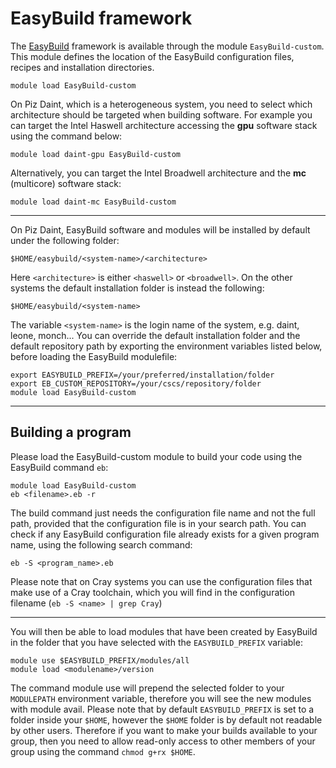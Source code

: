 # EasyBuild framework

The [EasyBuild](http://easybuild.readthedocs.org/en/latest/Writing_easyconfig_files.html) framework is available through the module `EasyBuild-custom`. This module defines the location of the EasyBuild configuration files, recipes and installation directories.

```
module load EasyBuild-custom
```

On Piz Daint, which is a heterogeneous system, you need to select which architecture should be targeted when building software. For example you can target the Intel Haswell architecture accessing the **gpu** software stack using the command below:

```
module load daint-gpu EasyBuild-custom
```

Alternatively, you can target the Intel Broadwell architecture and the **mc** (multicore) software stack:

```
module load daint-mc EasyBuild-custom
```

---

On Piz Daint, EasyBuild software and modules will be installed by default under the following folder:

```
$HOME/easybuild/<system-name>/<architecture>
```

Here `<architecture>` is either `<haswell>` or `<broadwell>`. On the other systems the default installation folder is instead the following:

```
$HOME/easybuild/<system-name>
```

The variable `<system-name>` is the login name of the system, e.g. daint, leone, monch... You can override the default installation folder and the default repository path by exporting the environment variables listed below, before loading the EasyBuild modulefile:

```
export EASYBUILD_PREFIX=/your/preferred/installation/folder
export EB_CUSTOM_REPOSITORY=/your/cscs/repository/folder
module load EasyBuild-custom
```

---

## Building a program

Please load the EasyBuild-custom module to build your code using the EasyBuild command `eb`:

```
module load EasyBuild-custom
eb <filename>.eb -r
```

The build command just needs the configuration file name and not the full path, provided that the configuration file is in your search path. You can check if any EasyBuild configuration file already exists for a given program name, using the following search command:

```
eb -S <program_name>.eb
```

Please note that on Cray systems you can use the configuration files that make use of a Cray toolchain, which you will find in the configuration filename (`eb -S <name> | grep Cray`)

---

You will then be able to load modules that have been created by EasyBuild in the folder that you have selected with the `EASYBUILD_PREFIX` variable:

```
module use $EASYBUILD_PREFIX/modules/all
module load <modulename>/version
```

The command module use will prepend the selected folder to your `MODULEPATH` environment variable, therefore you will see the new modules with module avail.
Please note that by default `EASYBUILD_PREFIX` is set to a folder inside your `$HOME`, however the `$HOME` folder is by default not readable by other users.
Therefore if you want to make your builds available to your group, then you need to allow read-only access to other members of your group using the command `chmod g+rx $HOME`.